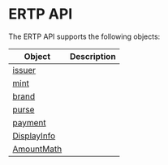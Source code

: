 # ERTP API

The ERTP API supports the following objects:

| Object | Description |
| --- | --- |
| [issuer](./issuer.md) |  |
| [mint](./mint.md) |   | 
| [brand](./brand.md) |  |
| [purse](./purse.md) |  |
| [payment](./payment.md) |   |
| [DisplayInfo](./displayInfo.md) |  |
| [AmountMath](./amount-math.md) |  |

